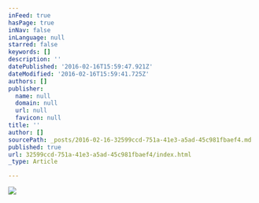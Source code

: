 ```yaml
---
inFeed: true
hasPage: true
inNav: false
inLanguage: null
starred: false
keywords: []
description: ''
datePublished: '2016-02-16T15:59:47.921Z'
dateModified: '2016-02-16T15:59:41.725Z'
authors: []
publisher:
  name: null
  domain: null
  url: null
  favicon: null
title: ''
author: []
sourcePath: _posts/2016-02-16-32599ccd-751a-41e3-a5ad-45c981fbaef4.md
published: true
url: 32599ccd-751a-41e3-a5ad-45c981fbaef4/index.html
_type: Article

---
```

![](https://the-grid-user-content.s3-us-west-2.amazonaws.com/6d112521-d095-4f04-a0f1-0f4bcfb7ea63.jpg)